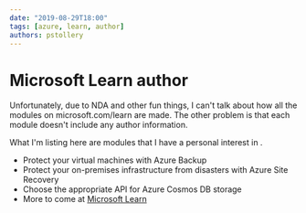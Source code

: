 ```yaml
---
date: "2019-08-29T18:00"
tags: [azure, learn, author]
authors: pstollery
---
```

# Microsoft Learn author

Unfortunately, due to NDA and other fun things, I can't talk about how all the modules on microsoft.com/learn are made. The other problem is that each module doesn't include any author information.

<!-- truncate -->

What I'm listing here are modules that I have a personal interest in <FAIcon icon="fa-solid fa-smile-wink" />.

- Protect your virtual machines with Azure Backup [<FAIcon icon="fa-solid fa-link" />](https://docs.microsoft.com/learn/modules/protect-virtual-machines-with-azure-backup)
- Protect your on-premises infrastructure from disasters with Azure Site Recovery [<FAIcon icon="fa-solid fa-link" />](https://docs.microsoft.com/learn/modules/protect-on-premises-infrastructure-with-azure-site-recovery/)
- Choose the appropriate API for Azure Cosmos DB storage [<FAIcon icon="fa-solid fa-link" />](https://docs.microsoft.com/learn/modules/choose-api-for-cosmos-db)
- More to come at [Microsoft Learn](https://docs.microsoft.com/learn/browse)